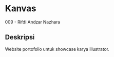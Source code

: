 # Kanvas
009 - Rifdi Andzar Nazhara


## Deskripsi
Website portofolio untuk showcase karya illustrator.
